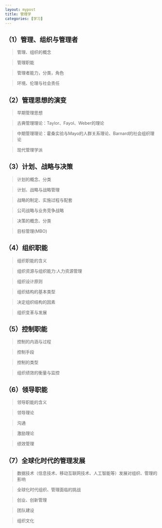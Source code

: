 ```yaml
---
layout: mypost
title: 管理学
categories: [学习]
---
```

## （1）管理、组织与管理者                                              

> 管理、组织的概念

> 管理职能

> 管理者能力，分类，角色

> 环境、伦理与社会责任


## （2）管理思想的演变

> 早期管理思想

> 古典管理理论：Taylor、Fayol、Weber的理论

> 中期管理理论：霍桑实验与Mayo的人群关系理论、Barnard的社会组织理论

> 现代管理学派


## （3）计划、战略与决策

> 计划的概念、分类

> 计划、战略与战略管理

> 战略的制定、实施过程与配套

> 公司战略与业务竞争战略

> 决策的概念、分类

> 目标管理(MBO)


## （4）组织职能

> 组织职能的含义

> 组织资源与组织能力:人力资源管理

> 组织设计原则

> 组织结构的基本类型

> 决定组织结构的因素

> 组织变革与发展


## （5）控制职能

> 控制的内涵与过程

> 控制手段

> 控制的类型

> 组织绩效的衡量与监控


## （6）领导职能

> 领导职能的含义

> 领导理论

> 沟通

> 激励理论

> 绩效管理


## （7）全球化时代的管理发展

> 数据技术（信息技术、移动互联网技术、人工智能等）发展对组织、管理的影响

> 全球化时代组织、管理面临的挑战

> 创业、创新管理

> 团队建设

> 组织文化
